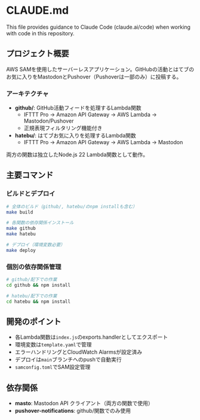 # CLAUDE.md

This file provides guidance to Claude Code (claude.ai/code) when working with code in this repository.

## プロジェクト概要

AWS SAMを使用したサーバーレスアプリケーション。GitHubの活動とはてブのお気に入りをMastodonとPushover（Pushoverは一部のみ）に投稿する。

### アーキテクチャ

- **github/**: GitHub活動フィードを処理するLambda関数
  - IFTTT Pro → Amazon API Gateway → AWS Lambda → Mastodon/Pushover
  - 正規表現フィルタリング機能付き
- **hatebu/**: はてブお気に入りを処理するLambda関数
  - IFTTT Pro → Amazon API Gateway → AWS Lambda → Mastodon

両方の関数は独立したNode.js 22 Lambda関数として動作。

## 主要コマンド

### ビルドとデプロイ

```bash
# 全体のビルド（github/, hatebu/のnpm installも含む）
make build

# 各関数の依存関係インストール
make github
make hatebu

# デプロイ（環境変数必要）
make deploy
```

### 個別の依存関係管理

```bash
# github/配下での作業
cd github && npm install

# hatebu/配下での作業
cd hatebu && npm install
```

## 開発のポイント

- 各Lambda関数は`index.js`のexports.handlerとしてエクスポート
- 環境変数は`template.yaml`で管理
- エラーハンドリングとCloudWatch Alarmsが設定済み
- デプロイは`main`ブランチへのpushで自動実行
- `samconfig.toml`でSAM設定管理

## 依存関係

- **masto**: Mastodon API クライアント（両方の関数で使用）
- **pushover-notifications**: github/関数でのみ使用
